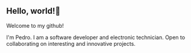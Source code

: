 ## Hello, world!👋

Welcome to my github!

I'm Pedro.
I am a software developer and electronic technician.
Open to collaborating on interesting and innovative projects.
